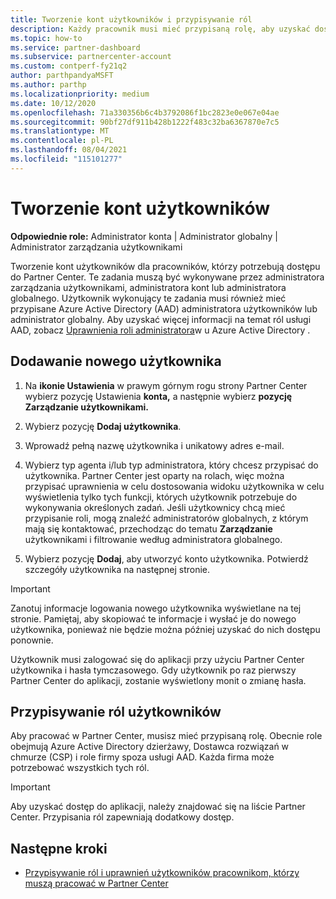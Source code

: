 ```yaml
---
title: Tworzenie kont użytkowników i przypisywanie ról
description: Każdy pracownik musi mieć przypisaną rolę, aby uzyskać dostęp do Partner Center. Dowiedz się, jak tworzyć konta użytkowników, przypisywać role i ustawiać uprawnienia.
ms.topic: how-to
ms.service: partner-dashboard
ms.subservice: partnercenter-account
ms.custom: contperf-fy21q2
author: parthpandyaMSFT
ms.author: parthp
ms.localizationpriority: medium
ms.date: 10/12/2020
ms.openlocfilehash: 71a330356b6c4b3792086f1bc2823e0e067e04ae
ms.sourcegitcommit: 90bf27df911b428b1222f483c32ba6367870e7c5
ms.translationtype: MT
ms.contentlocale: pl-PL
ms.lasthandoff: 08/04/2021
ms.locfileid: "115101277"
---
```

# <a name="create-user-accounts"></a>Tworzenie kont użytkowników  

**Odpowiednie role:** Administrator konta | Administrator globalny | Administrator zarządzania użytkownikami

Tworzenie kont użytkowników dla pracowników, którzy potrzebują dostępu do Partner Center. Te zadania muszą być wykonywane przez administratora zarządzania użytkownikami, administratora kont lub administratora globalnego. Użytkownik wykonujący te zadania musi również mieć przypisane Azure Active Directory (AAD) administratora użytkowników lub administrator globalny. Aby uzyskać więcej informacji na temat ról usługi AAD, zobacz [Uprawnienia roli administratora](/azure/active-directory/users-groups-roles/directory-assign-admin-roles)w u Azure Active Directory .

## <a name="add-a-new-user"></a>Dodawanie nowego użytkownika

1. Na **ikonie Ustawienia** w prawym górnym rogu strony Partner Center wybierz pozycję Ustawienia **konta,** a następnie wybierz **pozycję Zarządzanie użytkownikami.**

2. Wybierz pozycję **Dodaj użytkownika**.

3. Wprowadź pełną nazwę użytkownika i unikatowy adres e-mail.

4. Wybierz typ agenta i/lub typ administratora, który chcesz przypisać do użytkownika. Partner Center jest oparty na rolach, więc można przypisać uprawnienia w celu dostosowania widoku użytkownika w celu wyświetlenia tylko tych funkcji, których użytkownik potrzebuje do wykonywania określonych zadań.  Jeśli użytkownicy chcą mieć przypisanie roli, mogą znaleźć administratorów globalnych, z którym mają się kontaktować, przechodząc do tematu **Zarządzanie** użytkownikami i filtrowanie według administratora globalnego.

5. Wybierz pozycję **Dodaj**, aby utworzyć konto użytkownika. Potwierdź szczegóły użytkownika na następnej stronie.

> [!IMPORTANT]  
> Zanotuj informacje logowania nowego użytkownika wyświetlane na tej stronie. Pamiętaj, aby skopiować te informacje i wysłać je do nowego użytkownika, ponieważ nie będzie można później uzyskać do nich dostępu ponownie. 

Użytkownik musi zalogować się do aplikacji przy użyciu Partner Center użytkownika i hasła tymczasowego. Gdy użytkownik po raz pierwszy Partner Center do aplikacji, zostanie wyświetlony monit o zmianę hasła.

## <a name="assign-user-roles"></a>Przypisywanie ról użytkowników

Aby pracować w Partner Center, musisz mieć przypisaną rolę.  Obecnie role obejmują Azure Active Directory dzierżawy, Dostawca rozwiązań w chmurze (CSP) i role firmy spoza usługi AAD. Każda firma może potrzebować wszystkich tych ról.

>[!Important]
>Aby uzyskać dostęp do aplikacji, należy znajdować się na liście Partner Center. Przypisania ról zapewniają dodatkowy dostęp.

## <a name="next-steps"></a>Następne kroki

- [Przypisywanie ról i uprawnień użytkowników pracownikom, którzy muszą pracować w Partner Center](permissions-overview.md)
